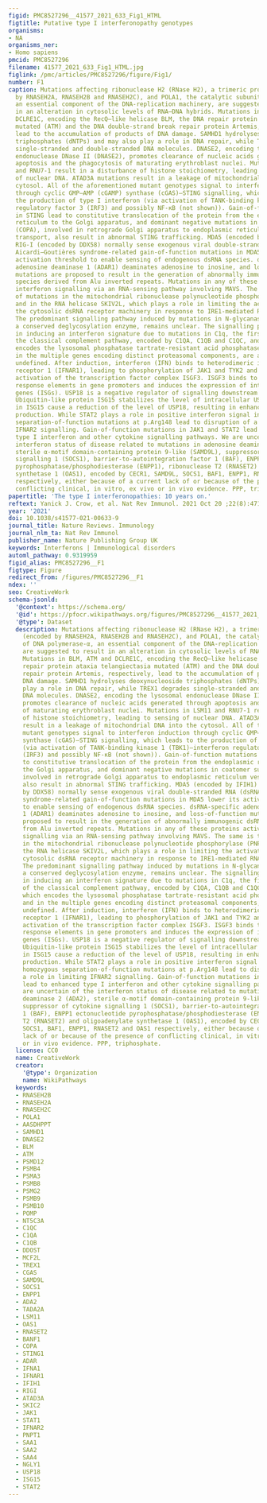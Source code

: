 ```yaml
---
figid: PMC8527296__41577_2021_633_Fig1_HTML
figtitle: Putative type I interferonopathy genotypes
organisms:
- NA
organisms_ner:
- Homo sapiens
pmcid: PMC8527296
filename: 41577_2021_633_Fig1_HTML.jpg
figlink: /pmc/articles/PMC8527296/figure/Fig1/
number: F1
caption: Mutations affecting ribonuclease H2 (RNase H2), a trimeric protein (encoded
  by RNASEH2A, RNASEH2B and RNASEH2C), and POLA1, the catalytic subunit of DNA polymerase-α,
  an essential component of the DNA-replication machinery, are suggested to result
  in an alteration in cytosolic levels of RNA–DNA hybrids. Mutations in BLM, ATM and
  DCLRE1C, encoding the RecQ–like helicase BLM, the DNA repair protein ataxia telangiectasia
  mutated (ATM) and the DNA double-strand break repair protein Artemis, respectively,
  lead to the accumulation of products of DNA damage. SAMHD1 hydrolyses deoxynucleoside
  triphosphates (dNTPs) and may also play a role in DNA repair, while TREX1 degrades
  single-stranded and double-stranded DNA molecules. DNASE2, encoding the lysosomal
  endonuclease DNase II (DNASE2), promotes clearance of nucleic acids generated through
  apoptosis and the phagocytosis of maturating erythroblast nuclei. Mutations in LSM11
  and RNU7-1 result in a disturbance of histone stoichiometry, leading to sensing
  of nuclear DNA. ATAD3A mutations result in a leakage of mitochondrial DNA into the
  cytosol. All of the aforementioned mutant genotypes signal to interferon induction
  through cyclic GMP–AMP (cGAMP) synthase (cGAS)–STING signalling, which leads to
  the production of type I interferon (via activation of TANK-binding kinase 1 (TBK1)–interferon
  regulatory factor 3 (IRF3) and possibly NF-κB (not shown)). Gain-of-function mutations
  in STING lead to constitutive translocation of the protein from the endoplasmic
  reticulum to the Golgi apparatus, and dominant negative mutations in coatomer subunit-α
  (COPA), involved in retrograde Golgi apparatus to endoplasmic reticulum vesicular
  transport, also result in abnormal STING trafficking. MDA5 (encoded by IFIH1) and
  RIG-I (encoded by DDX58) normally sense exogenous viral double-stranded RNA (dsRNA);
  Aicardi–Goutières syndrome-related gain-of-function mutations in MDA5 lower its
  activation threshold to enable sensing of endogenous dsRNA species. dsRNA-specific
  adenosine deaminase 1 (ADAR1) deaminates adenosine to inosine, and loss-of-function
  mutations are proposed to result in the generation of abnormally immunogenic dsRNA
  species derived from Alu inverted repeats. Mutations in any of these proteins activate
  interferon signalling via an RNA-sensing pathway involving MAVS. The same is true
  of mutations in the mitochondrial ribonuclease polynucleotide phosphorylase (PNPT1)
  and in the RNA helicase SKIV2L, which plays a role in limiting the activation of
  the cytosolic dsRNA receptor machinery in response to IRE1-mediated RNA degradation.
  The predominant signalling pathway induced by mutations in N-glycanase (NGLY1),
  a conserved deglycosylation enzyme, remains unclear. The signalling pathways involved
  in inducing an interferon signature due to mutations in C1q, the first protein of
  the classical complement pathway, encoded by C1QA, C1QB and C1QC, and ACP5, which
  encodes the lysosomal phosphatase tartrate-resistant acid phosphatase (TRAP), and
  in the multiple genes encoding distinct proteasomal components, are also currently
  undefined. After induction, interferon (IFN) binds to heterodimeric interferon-α/β
  receptor 1 (IFNAR1), leading to phosphorylation of JAK1 and TYK2 and subsequent
  activation of the transcription factor complex ISGF3. ISGF3 binds to interferon-stimulated
  response elements in gene promoters and induces the expression of interferon-stimulated
  genes (ISGs). USP18 is a negative regulator of signalling downstream of IFNAR1.
  Ubiquitin-like protein ISG15 stabilizes the level of intracellular USP18. Mutations
  in ISG15 cause a reduction of the level of USP18, resulting in enhanced interferon
  production. While STAT2 plays a role in positive interferon signal induction, homozygous
  separation-of-function mutations at p.Arg148 lead to disruption of a role in limiting
  IFNAR2 signalling. Gain-of-function mutations in JAK1 and STAT2 lead to enhanced
  type I interferon and other cytokine signalling pathways. We are uncertain of the
  interferon status of disease related to mutations in adenosine deaminase 2 (ADA2),
  sterile α-motif domain-containing protein 9-like (SAMD9L), suppressor of cytokine
  signalling 1 (SOCS1), barrier-to-autointegration factor 1 (BAF), ENPP1 ectonucleotide
  pyrophosphatase/phosphodiesterase (ENPP1), ribonuclease T2 (RNASET2) and oligoadenylate
  synthetase 1 (OAS1), encoded by CECR1, SAMD9L, SOCS1, BAF1, ENPP1, RNASET2 and OAS1
  respectively, either because of a current lack of or because of the presence of
  conflicting clinical, in vitro, ex vivo or in vivo evidence. PPP, triphosphate.
papertitle: 'The type I interferonopathies: 10 years on.'
reftext: Yanick J. Crow, et al. Nat Rev Immunol. 2021 Oct 20 ;22(8):471-483.
year: '2021'
doi: 10.1038/s41577-021-00633-9
journal_title: Nature Reviews. Immunology
journal_nlm_ta: Nat Rev Immunol
publisher_name: Nature Publishing Group UK
keywords: Interferons | Immunological disorders
automl_pathway: 0.9319959
figid_alias: PMC8527296__F1
figtype: Figure
redirect_from: /figures/PMC8527296__F1
ndex: ''
seo: CreativeWork
schema-jsonld:
  '@context': https://schema.org/
  '@id': https://pfocr.wikipathways.org/figures/PMC8527296__41577_2021_633_Fig1_HTML.html
  '@type': Dataset
  description: Mutations affecting ribonuclease H2 (RNase H2), a trimeric protein
    (encoded by RNASEH2A, RNASEH2B and RNASEH2C), and POLA1, the catalytic subunit
    of DNA polymerase-α, an essential component of the DNA-replication machinery,
    are suggested to result in an alteration in cytosolic levels of RNA–DNA hybrids.
    Mutations in BLM, ATM and DCLRE1C, encoding the RecQ–like helicase BLM, the DNA
    repair protein ataxia telangiectasia mutated (ATM) and the DNA double-strand break
    repair protein Artemis, respectively, lead to the accumulation of products of
    DNA damage. SAMHD1 hydrolyses deoxynucleoside triphosphates (dNTPs) and may also
    play a role in DNA repair, while TREX1 degrades single-stranded and double-stranded
    DNA molecules. DNASE2, encoding the lysosomal endonuclease DNase II (DNASE2),
    promotes clearance of nucleic acids generated through apoptosis and the phagocytosis
    of maturating erythroblast nuclei. Mutations in LSM11 and RNU7-1 result in a disturbance
    of histone stoichiometry, leading to sensing of nuclear DNA. ATAD3A mutations
    result in a leakage of mitochondrial DNA into the cytosol. All of the aforementioned
    mutant genotypes signal to interferon induction through cyclic GMP–AMP (cGAMP)
    synthase (cGAS)–STING signalling, which leads to the production of type I interferon
    (via activation of TANK-binding kinase 1 (TBK1)–interferon regulatory factor 3
    (IRF3) and possibly NF-κB (not shown)). Gain-of-function mutations in STING lead
    to constitutive translocation of the protein from the endoplasmic reticulum to
    the Golgi apparatus, and dominant negative mutations in coatomer subunit-α (COPA),
    involved in retrograde Golgi apparatus to endoplasmic reticulum vesicular transport,
    also result in abnormal STING trafficking. MDA5 (encoded by IFIH1) and RIG-I (encoded
    by DDX58) normally sense exogenous viral double-stranded RNA (dsRNA); Aicardi–Goutières
    syndrome-related gain-of-function mutations in MDA5 lower its activation threshold
    to enable sensing of endogenous dsRNA species. dsRNA-specific adenosine deaminase
    1 (ADAR1) deaminates adenosine to inosine, and loss-of-function mutations are
    proposed to result in the generation of abnormally immunogenic dsRNA species derived
    from Alu inverted repeats. Mutations in any of these proteins activate interferon
    signalling via an RNA-sensing pathway involving MAVS. The same is true of mutations
    in the mitochondrial ribonuclease polynucleotide phosphorylase (PNPT1) and in
    the RNA helicase SKIV2L, which plays a role in limiting the activation of the
    cytosolic dsRNA receptor machinery in response to IRE1-mediated RNA degradation.
    The predominant signalling pathway induced by mutations in N-glycanase (NGLY1),
    a conserved deglycosylation enzyme, remains unclear. The signalling pathways involved
    in inducing an interferon signature due to mutations in C1q, the first protein
    of the classical complement pathway, encoded by C1QA, C1QB and C1QC, and ACP5,
    which encodes the lysosomal phosphatase tartrate-resistant acid phosphatase (TRAP),
    and in the multiple genes encoding distinct proteasomal components, are also currently
    undefined. After induction, interferon (IFN) binds to heterodimeric interferon-α/β
    receptor 1 (IFNAR1), leading to phosphorylation of JAK1 and TYK2 and subsequent
    activation of the transcription factor complex ISGF3. ISGF3 binds to interferon-stimulated
    response elements in gene promoters and induces the expression of interferon-stimulated
    genes (ISGs). USP18 is a negative regulator of signalling downstream of IFNAR1.
    Ubiquitin-like protein ISG15 stabilizes the level of intracellular USP18. Mutations
    in ISG15 cause a reduction of the level of USP18, resulting in enhanced interferon
    production. While STAT2 plays a role in positive interferon signal induction,
    homozygous separation-of-function mutations at p.Arg148 lead to disruption of
    a role in limiting IFNAR2 signalling. Gain-of-function mutations in JAK1 and STAT2
    lead to enhanced type I interferon and other cytokine signalling pathways. We
    are uncertain of the interferon status of disease related to mutations in adenosine
    deaminase 2 (ADA2), sterile α-motif domain-containing protein 9-like (SAMD9L),
    suppressor of cytokine signalling 1 (SOCS1), barrier-to-autointegration factor
    1 (BAF), ENPP1 ectonucleotide pyrophosphatase/phosphodiesterase (ENPP1), ribonuclease
    T2 (RNASET2) and oligoadenylate synthetase 1 (OAS1), encoded by CECR1, SAMD9L,
    SOCS1, BAF1, ENPP1, RNASET2 and OAS1 respectively, either because of a current
    lack of or because of the presence of conflicting clinical, in vitro, ex vivo
    or in vivo evidence. PPP, triphosphate.
  license: CC0
  name: CreativeWork
  creator:
    '@type': Organization
    name: WikiPathways
  keywords:
  - RNASEH2B
  - RNASEH2A
  - RNASEH2C
  - POLA1
  - AASDHPPT
  - SAMHD1
  - DNASE2
  - BLM
  - ATM
  - PSMD12
  - PSMB4
  - PSMA3
  - PSMB8
  - PSMG2
  - PSMB9
  - PSMB10
  - POMP
  - NT5C3A
  - C1QC
  - C1QA
  - C1QB
  - DDOST
  - MCF2L
  - TREX1
  - CGAS
  - SAMD9L
  - SOCS1
  - ENPP1
  - ADA2
  - TADA2A
  - LSM11
  - OAS1
  - RNASET2
  - BANF1
  - COPA
  - STING1
  - ADAR
  - IFNA1
  - IFNAR1
  - IFIH1
  - RIGI
  - ATAD3A
  - SKIC2
  - JAK1
  - STAT1
  - IFNAR2
  - PNPT1
  - SAA1
  - SAA2
  - SAA4
  - NGLY1
  - USP18
  - ISG15
  - STAT2
---
```

